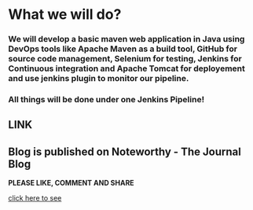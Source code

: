 # What we will do?

### We will develop a basic maven web application in Java using DevOps tools like Apache Maven as a build tool, GitHub for source code management, Selenium for testing, Jenkins for Continuous integration and Apache Tomcat for deployement and use jenkins plugin to monitor our pipeline.

### All things will be done under one Jenkins Pipeline!

## LINK
## Blog is published on Noteworthy - The Journal Blog
**PLEASE LIKE, COMMENT AND SHARE**

[click here to see](https://blog.usejournal.com/how-to-make-a-basic-ci-cd-pipeline-using-jenkins-4ff2cf66078e)
